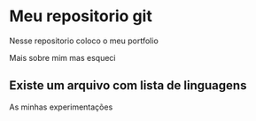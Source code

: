 # Meu repositorio git

Nesse repositorio coloco o meu portfolio

Mais sobre mim 
mas esqueci

## Existe um arquivo com lista de linguagens

As minhas experimentações

